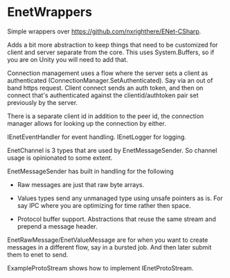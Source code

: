 # EnetWrappers

Simple wrappers over https://github.com/nxrighthere/ENet-CSharp.

Adds a bit more abstraction to keep things that need to be customized for client and server separate from the core.
This uses System.Buffers, so if you are on Unity you will need to add that.

Connection management uses a flow where the server sets a client as authenticated (ConnectionManager.SetAuthenticated).  Say via
an out of band https request.  Client connect sends an auth token, and then on connect that's authenticated against the clientid/authtoken pair
set previously by the server.

There is a separate client id in addition to the peer id, the connection manager allows for looking up the connection by either.

IEnetEventHandler for event handling.
IEnetLogger for logging.

EnetChannel is 3 types that are used by EnetMessageSender.  So channel usage is opinionated to some extent.  

EnetMessageSender has built in handling for the following

- Raw messages are just that raw byte arrays.

- Values types send any unmanaged type using unsafe pointers as is.  For say IPC where you are optimizing for time rather then space.

- Protocol buffer support.  Abstractions that reuse the same stream and prepend a message header.


EnetRawMessage/EnetValueMessage<T> are for when you want to create messages in a different flow, say in a bursted job.  And then later
 submit them to enet to send.
 
 ExampleProtoStream shows how to implement IEnetProtoStream.



 
